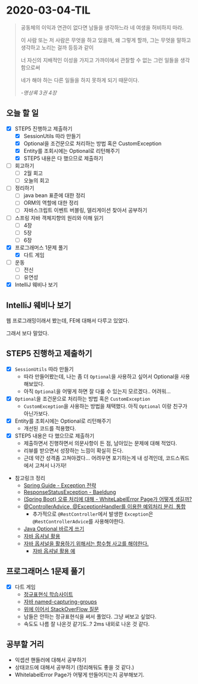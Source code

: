 # 2020-03-04-TIL

> 공동체의 이익과 연관이 없다면 남들을 생각하느라 네 여생을 허비하지 마라.
>
> 이 사람 또는 저 사람은 무엇을 하고 있을까, 왜 그렇게 할까, 그는 무엇을 말하고 생각하고 노리는 걸까 등등과 같이
>
> 너 자신의 지배적인 이성을 가지고 가까이에서 관찰할 수 없는 그런 일들을 생각함으로써
>
> 네가 해야 하는 다른 일들을 하지 못하게 되기 때문이다.
>
> *-명상록 3권 4장*

## 오늘 할 일

- [x] STEP5 진행하고 제출하기
  - [x] SessionUtils 따라 만들기
  - [x] Optional을 조건문으로 처리하는 방법 혹은 CustomException
  - [x] Entity를 조회시에는 Optional로 리턴해주기
  - [x] STEP5 내용은 다 했으므로 제출하기
- [ ] 회고하기
  - [ ] 2월 회고
  - [ ] 오늘의 회고
- [ ] 정리하기
  - [ ] java bean 표준에 대한 정리
  - [ ] ORM의 역할에 대한 정리
  - [ ] 자바스크립트 이벤트 버블링, 델리게이션 찾아서 공부하기
  
- [ ] 스프링 자바 객체지향의 원리와 이해 읽기
  - [ ] 4장
  - [ ] 5장
  - [ ] 6장
- [x] 프로그래머스 1문제 풀기
  - [x] 다트 게임
- [ ] 운동
  - [ ] 전신
  - [ ] 유연성
- [x] IntelliJ 웨비나 보기

## IntelliJ 웨비나 보기

웹 프로그래밍이래서 봤는데, FE에 대해서 다루고 있었다.

그래서 보다 말았다.

## STEP5 진행하고 제출하기

- [x] `SessionUtils` 따라 만들기
  - 따라 만들어봤는데, 나는 좀 더 `Optional`을 사용하고 싶어서 Optional을 사용해보았다.
  - 아직 `Optional`을 어떻게 하면 잘 다룰 수 있는지 모르겠다.. 어려워...
- [x] `Optional`을 조건문으로 처리하는 방법 혹은 `CustomException`
  - `CustomException`을 사용하는 방법을 채택했다. 아직 `Optional` 이랑 친구가 아닌가보다.
- [x] Entity를 조회시에는 Optional로 리턴해주기
  - 개선된 코드를 적용했다.
- [x] STEP5 내용은 다 했으므로 제출하기
  - 제출하면서 진행하면서 의문사항이 든 점, 남아있는 문제에 대해 적었다.
  - 리뷰를 받으면서 성장하는 느낌이 확실히 든다.
  - 근데 약간 성격좀 고쳐야겠다... 어려우면 포기하는게 내 성격인데, 코드스쿼드에서 고쳐서 나가자!

- 참고링크 정리
  - [Spring Guide - Exception 전략](https://cheese10yun.github.io/spring-guide-exception/)
  - [ResponseStatusException - Baeldung](https://www.baeldung.com/spring-response-status-exception)
  - [(Spring Boot) 오류 처리에 대해 - WhiteLabelError Page가 어떻게 생길까?](https://supawer0728.github.io/2019/04/04/spring-error-handling/)
  - [@ControllerAdvice, @ExceptionHandler를 이용한 예외처리 분리, 통합](https://jeong-pro.tistory.com/195)
    - 추가적으로 `@RestController`에서 발생한 `Exception`은 `@RestControllerAdvice`를 사용해야한다.
  - [Java Optional 바르게 쓰기](http://homoefficio.github.io/2019/10/03/Java-Optional-바르게-쓰기/)
  - [자바 옵셔널 활용](https://jdm.kr/blog/234)
  - [자바 옵셔널을 활용하기 위해서는 함수형 사고를 해야한다.](https://www.daleseo.com/java8-optional-after/)
    - [자바 옵셔널 활용 예](https://www.daleseo.com/java8-optional-effective/)

## 프로그래머스 1문제 풀기

- [x] 다트 게임
  - [정규표현식 학습사이트](https://regexone.com/)
  - [자바 named-capturing-groups](https://www.logicbig.com/tutorials/core-java-tutorial/java-regular-expressions/named-captruing-groups.html)
  - [위에 이어서 StackOverFlow 질문](https://stackoverflow.com/questions/415580/regex-named-groups-in-java)
  - 남들은 안하는 정규표현식을 써서 풀었다. 그냥 써보고 싶었다.
  - 속도도 나름 잘 나온것 같기도..? 2ms 내외로 나온 것 같다.

## 공부할 거리

- 익셉션 핸들러에 대해서 공부하기
- 상태코드에 대해서 공부하기 (정리해둬도 좋을 것 같다.)
- WhitelabelError Page가 어떻게 만들어지는지 공부해보기.

